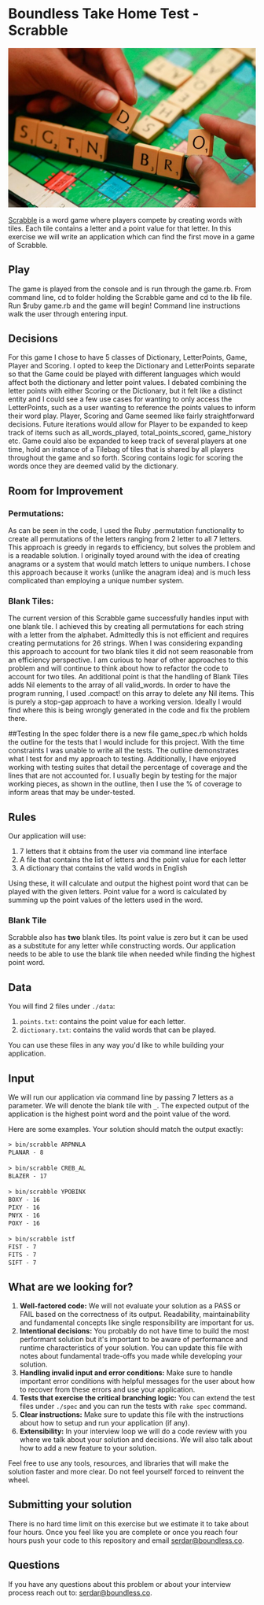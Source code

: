 # Boundless Take Home Test - Scrabble

![Scrabble](./scrabble.jpg)

[Scrabble](https://en.wikipedia.org/wiki/Scrabble) is a word game where players
compete by creating words with tiles. Each tile contains a letter and a point
value for that letter. In this exercise we will write an application which can
find the first move in a game of Scrabble.

## Play
The game is played from the console and is run through the game.rb. From command line, cd to folder holding the Scrabble game and cd to the lib file. Run $ruby game.rb and the game will begin! Command line instructions walk the user through entering input.

## Decisions

For this game I chose to have 5 classes of Dictionary, LetterPoints, Game, Player and Scoring. I opted to keep the Dictionary and LetterPoints separate so that the Game could be played with different languages which would affect both the dictionary and letter point values. I debated combining the letter points with either Scoring or the Dictionary, but it felt like a distinct entity and I could see a few use cases for wanting to only access the LetterPoints, such as a user wanting to reference the points values to inform their word play. Player, Scoring and Game seemed like fairly straightforward decisions. Future iterations would allow for Player to be expanded to keep track of items such as all_words_played, total_points_scored, game_history etc. Game could also be expanded to keep track of several players at one time, hold an instance of a Tilebag of tiles that is shared by all players throughout the game and so forth. Scoring contains logic for scoring the words once they are deemed valid by the dictionary.

## Room for Improvement
### Permutations:
As can be seen in the code, I used the Ruby .permutation functionality to create all permutations of the letters ranging from 2 letter to all 7 letters. This approach is greedy in regards to efficiency, but solves the problem and is a readable solution. I originally toyed around with the idea of creating anagrams or a system that would match letters to unique numbers. I chose this approach because it works (unlike the anagram idea) and is much less complicated than employing a unique number system.

### Blank Tiles:
The current version of this Scrabble game successfully handles input with one blank tile. I achieved this by creating all permutations for each string with a letter from the alphabet. Admittedly this is not efficient and requires creating permutations for 26 strings. When I was considering expanding this approach to account for two blank tiles it did not seem reasonable from an efficiency perspective. I am curious to hear of other approaches to this problem and will continue to think about how to refactor the code to account for two tiles. An additional point is that the handling of Blank Tiles adds Nil elements to the array of all valid_words. In order to have the program running, I used .compact! on this array to delete any Nil items. This is purely a stop-gap approach to have a working version. Ideally I would find where this is being wrongly generated in the code and fix the problem there.

##Testing
In the spec folder there is a new file game_spec.rb which holds the outline for the tests that I would include for this project. With the time constraints I was unable to write all the tests. The  outline demonstrates what I test for and my approach to testing. Additionally, I have enjoyed working with testing suites that detail the percentage of coverage and the lines that are not accounted for. I usually begin by testing for the major working pieces, as shown in the outline, then I use the % of coverage to inform areas that may be under-tested.

## Rules

Our application will use:

1. 7 letters that it obtains from the user via command line interface
2. A file that contains the list of letters and the point value for each letter
3. A dictionary that contains the valid words in English

Using these, it will calculate and output the highest point word that can be
played with the given letters. Point value for a word is calculated by summing
up the point values of the letters used in the word.

### Blank Tile

Scrabble also has **two** blank tiles. Its point value is zero but it can be
used as a substitute for any letter while constructing words. Our application
needs to be able to use the blank tile when needed while finding the highest
point word.

## Data

You will find 2 files under `./data`:

1. `points.txt`: contains the point value for each letter.
2. `dictionary.txt`: contains the valid words that can be played.

You can use these files in any way you'd like to while building your
application.

## Input

We will run our application via command line by passing 7 letters as a
parameter. We will denote the blank tile with `_`. The expected output of the
application is the highest point word and the point value of the word.

Here are some examples. Your solution should match the output exactly:

```
> bin/scrabble ARPNNLA
PLANAR - 8

> bin/scrabble CREB_AL
BLAZER - 17

> bin/scrabble YPOBINX
BOXY - 16
PIXY - 16
PNYX - 16
POXY - 16

> bin/scrabble istf
FIST - 7
FITS - 7
SIFT - 7
```

## What are we looking for?

1. **Well-factored code:** We will not evaluate your solution as a PASS or FAIL
   based on the correctness of its output. Readability, maintainability and
   fundamental concepts like single responsibility are important for us.
2. **Intentional decisions:** You probably do not have time to build the most
   performant solution but it's important to be aware of performance and runtime
   characteristics of your solution. You can update this file with notes about
   fundamental trade-offs you made while developing your solution.
3. **Handling invalid input and error conditions:** Make sure to handle
   important error conditions with helpful messages for the user about how to
   recover from these errors and use your application.
4. **Tests that exercise the critical branching logic:** You can extend the test
   files under `./spec` and you can run the tests with `rake spec` command.
5. **Clear instructions:** Make sure to update this file with the instructions
   about how to setup and run your application (if any).
6. **Extensibility:** In your interview loop we will do a code review with you
   where we talk about your solution and decisions. We will also talk about how
   to add a new feature to your solution.

Feel free to use any tools, resources, and libraries that will make the solution
faster and more clear. Do not feel yourself forced to reinvent the wheel.

## Submitting your solution

There is no hard time limit on this exercise but we estimate it to take about
four hours. Once you feel like you are complete or once you reach four hours
push your code to this repository and email
[serdar@boundless.co](mailto:serdar@boundless.co).

## Questions

If you have any questions about this problem or about your interview process
reach out to: [serdar@boundless.co](mailto:serdar@boundless.co).
